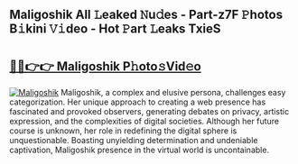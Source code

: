 ## Maligoshik All 𝙻eaked 𝙽u𝚍es - Part-z7F 𝙿hotos B𝚒kini 𝚅𝚒deo - Hot 𝙿art 𝙻eaks TxieS

# <h2><a href="http://ld39gsu.urlbe.top/?page=Maligoshik">🔗🔗👉👉 Maligoshik P𝚑oto𝚜Vid𝚎o</a></h2>

[![Maligoshik](https://i.imgur.com/eBuTRDB.gif)](http://ld39gsu.urlbe.top/?page=Maligoshik)
Maligoshik, a complex and elusive persona, challenges easy categorization. Her unique approach to creating a web presence has fascinated and provoked observers, generating debates on privacy, artistic expression, and the complexities of digital societies. Although her future course is unknown, her role in redefining the digital sphere is unquestionable. Boasting unyielding determination and undeniable captivation, Maligoshik presence in the virtual world is uncontainable.
